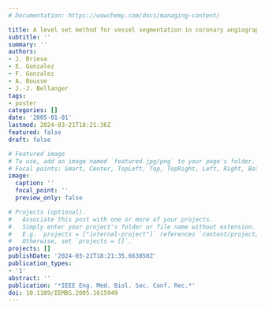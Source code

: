 ```yaml
---
# Documentation: https://wowchemy.com/docs/managing-content/

title: A level set method for vessel segmentation in coronary angiography
subtitle: ''
summary: ''
authors:
- J. Brieva
- E. Gonzalez
- F. Gonzalez
- A. Bousse
- J.-J. Bellanger
tags:
- poster
categories: []
date: '2005-01-01'
lastmod: 2024-03-21T18:21:36Z
featured: false
draft: false

# Featured image
# To use, add an image named `featured.jpg/png` to your page's folder.
# Focal points: Smart, Center, TopLeft, Top, TopRight, Left, Right, BottomLeft, Bottom, BottomRight.
image:
  caption: ''
  focal_point: ''
  preview_only: false

# Projects (optional).
#   Associate this post with one or more of your projects.
#   Simply enter your project's folder or file name without extension.
#   E.g. `projects = ["internal-project"]` references `content/project/deep-learning/index.md`.
#   Otherwise, set `projects = []`.
projects: []
publishDate: '2024-03-21T18:21:35.663850Z'
publication_types:
- '1'
abstract: ''
publication: '*IEEE Eng. Med. Biol. Soc. Conf. Rec.*'
doi: 10.1109/IEMBS.2005.1615949
---
```

